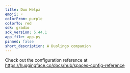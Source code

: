 ```yaml
---
title: Duo Helpa
emoji: ⚡
colorFrom: purple
colorTo: red
sdk: gradio
sdk_version: 5.44.1
app_file: app.py
pinned: false
short_description: A Duolingo companion
---
```


Check out the configuration reference at https://huggingface.co/docs/hub/spaces-config-reference
